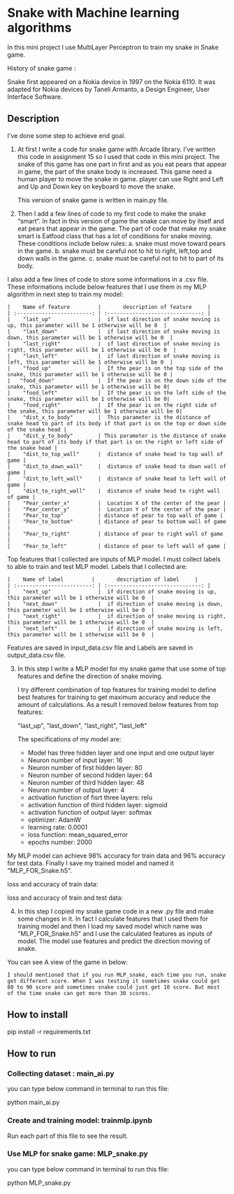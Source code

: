 # Snake with Machine learning algorithms

In this mini project I use MultiLayer Perceptron to train my snake in Snake game. 

History of snake game :

Snake first appeared on a Nokia device in 1997 on the Nokia 6110. It was adapted for Nokia devices by Taneli Armanto, a Design Engineer, User Interface Software.

## Description

I've done some step to achieve end goal.

1. At first I write a code for snake game with Arcade library. I've written this code in assignment 15 so I used that code in this mini project. 
   The snake of this game has one part in first and as you eat pears that appear in game, the part of the snake body is increased. This game need a human player to move the snake in game. player can use Right and Left and Up and Down key on keyboard to move the snake. 

   This version of snake game is written in main.py file.

2. Then I add a few lines of code to my first code to make the snake “smart”. In fact in this version of game the snake can move by itself and eat pears that appear in the game. The part of code that make my snake smart is Eatfood class that has a lot of conditions for snake moving. 
  These conditions include below rules:
  a. snake must move toward pears in the game.
  b. snake must be careful not to hit to right, left,top and down walls in the game.
  c. snake must be careful not to hit to part of its body.

  I also add a few lines of code to store some informations in a .csv file. 
  These informations include below features that I use them in my MLP algorithm in next step to train my model:
    
    |    Name of feature         |       description of feature     |
    | :------------------------: | :------------------------------: |
    |    "last_up"               |  if last direction of snake moving is up, this parameter will be 1 otherwise will be 0  |
    |    "last_down"             |  if last direction of snake moving is down, this parameter will be 1 otherwise will be 0  |
    |    "last_right"            |  if last direction of snake moving is right, this parameter will be 1 otherwise will be 0  |
    |    "last_left"             |  if last direction of snake moving is left, this parameter will be 1 otherwise will be 0  |
    |    "food_up"               |  If the pear is on the top side of the snake, this parameter will be 1 otherwise will be 0 |
    |   "food_down"              |  If the pear is on the down side of the snake, this parameter will be 1 otherwise will be 0|
    |    "food_left"             |  If the pear is on the left side of the snake, this parameter will be 1 otherwise will be 0|
    |    "food_right"            |  If the pear is on the right side of the snake, this parameter will be 1 otherwise will be 0|
    |    "dist_x_to_body"        |  This parameter is the distance of snake head to part of its body if that part is on the top or down side of the snake head |
    |    "dist_y_to_body"        | This parameter is the distance of snake head to part of its body if that part is on the right or left side of the snake head |
    |    "dist_to_top_wall"      |  distance of snake head to top wall of game |
    |    "dist_to_down_wall"     |  distance of snake head to down wall of game |
    |    "dist_to_left_wall"     |  distance of snake head to left wall of game |
    |    "dist_to_right_wall"    |  distance of snake head to right wall of game |
    |    "Pear_center_x"         |  Location X of the center of the pear |
    |    "Pear_center_y"         |  Location Y of the center of the pear |
    |    "Pear_to_top"           | distance of pear to top wall of game |
    |    "Pear_to_bottom"        | distance of pear to bottom wall of game |
    |    "Pear_to_right"         | distance of pear to right wall of game |
    |    "Pear_to_left"          | distance of pear to left wall of game |

  Top features that I collected are inputs of MLP model. I must collect labels to able to train and test MLP model. 
  Labels that I collected are:

    |    Name of label         |       description of label     |
    | :------------------------: | :------------------------------: |
    |    "next_up"               |  if direction of snake moving is up, this parameter will be 1 otherwise will be 0  |
    |    "next_down"             |  if direction of snake moving is down, this parameter will be 1 otherwise will be 0  |
    |    "next_right"            |  if direction of snake moving is right, this parameter will be 1 otherwise will be 0  |
    |    "next_left"             |  if direction of snake moving is left, this parameter will be 1 otherwise will be 0  |

   Features are saved in input_data.csv file and Labels are saved in output_data.csv file. 

3. In this step I write a MLP model for my snake game that use some of top features and define the direction of snake moving. 

    I try different combination of top features for training model to define best features for training to get maximum accuracy and reduce the amount of calculations. As a result I removed below features from top features:

    "last_up", "last_down", "last_right",  "last_left"

   The specifications of my model are:

   * Model has three hidden layer and one input and one output layer
   * Neuron number of input layer: 16
   * Neuron number of first hidden layer: 80
   * Neuron number of second hidden layer: 64
   * Neuron number of third hidden layer: 48
   * Neuron number of output layer: 4
   * activation function of fisrt three layers:   relu
   * activation function of third hidden layer:   sigmoid
   * activation function of output layer:   softmax
   * optimizer:     AdamW
   * learning rate: 0.0001
   * loss function:   mean_squared_error
   * epochs number:      2000

  My MLP model can achieve 98% accuracy for train data and 96% accuracy for test data. Finally I save my trained model and named it "MLP_FOR_Snake.h5".
 

 loss and accuracy of train data:


 loss and accuracy of train and test data:

 4. In this step I copied my snake game code in a new .py file and make some changes in it. In fact I calculate features that I used them for training model and then I load my saved model which name was "MLP_FOR_Snake.h5" and I use the calculated features as inputs of model. The model use features and predict the direction moving of snake.

  You can see A view of the game in below:



    I should mentioned that if you run MLP_snake, each time you run, snake get different score. When I was testing it sometimes snake could get 80 to 90 score and sometimes snake could just get 10 score. But most of the time snake can get more than 30 scores.  

## How to install

pip install -r requirements.txt

##  How to run

### Collecting dataset :     main_ai.py  

you can type below command in terminal to run this file:    

python main_ai.py


### Create and training model:   trainmlp.ipynb

Run each part of this file to see the result.


### Use MLP for snake game:      MLP_snake.py

you can type below command in terminal to run this file:    

python MLP_snake.py




